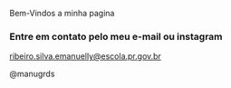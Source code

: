 Bem-Vindos a minha pagina 

### Entre em contato pelo meu e-mail ou instagram
ribeiro.silva.emanuelly@escola.pr.gov.br

@manugrds
